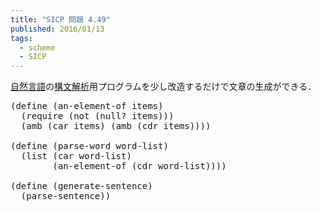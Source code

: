 ```yaml
---
title: "SICP 問題 4.49"
published: 2016/01/13
tags:
  - scheme
  - SICP
---
```


<p><a class="keyword" href="http://d.hatena.ne.jp/keyword/%BC%AB%C1%B3%B8%C0%B8%EC">自然言語</a>の<a class="keyword" href="http://d.hatena.ne.jp/keyword/%B9%BD%CA%B8%B2%F2%C0%CF">構文解析</a>用プログラムを少し改造するだけで文章の生成ができる．</p>

<pre class="code lang-scheme" data-lang="scheme" data-unlink><span class="synSpecial">(</span><span class="synStatement">define</span> <span class="synSpecial">(</span>an-element-of items<span class="synSpecial">)</span>
  <span class="synSpecial">(</span>require <span class="synSpecial">(</span><span class="synIdentifier">not</span> <span class="synSpecial">(</span><span class="synIdentifier">null?</span> items<span class="synSpecial">)))</span>
  <span class="synSpecial">(</span>amb <span class="synSpecial">(</span><span class="synIdentifier">car</span> items<span class="synSpecial">)</span> <span class="synSpecial">(</span>amb <span class="synSpecial">(</span><span class="synIdentifier">cdr</span> items<span class="synSpecial">))))</span>

<span class="synSpecial">(</span><span class="synStatement">define</span> <span class="synSpecial">(</span>parse-word word-list<span class="synSpecial">)</span>
  <span class="synSpecial">(</span><span class="synIdentifier">list</span> <span class="synSpecial">(</span><span class="synIdentifier">car</span> word-list<span class="synSpecial">)</span>
        <span class="synSpecial">(</span>an-element-of <span class="synSpecial">(</span><span class="synIdentifier">cdr</span> word-list<span class="synSpecial">))))</span>

<span class="synSpecial">(</span><span class="synStatement">define</span> <span class="synSpecial">(</span>generate-sentence<span class="synSpecial">)</span>
  <span class="synSpecial">(</span>parse-sentence<span class="synSpecial">))</span>
</pre>


